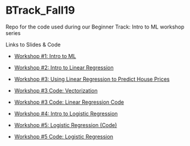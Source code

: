 # BTrack_Fall19

Repo for the code used during our Beginner Track: Intro to ML workshop series

Links to Slides & Code
- [Workshop #1: Intro to ML](https://drive.google.com/file/d/1JnubRvD9E3gxc4Ged4ooccSgE65QIAV8/view?usp=sharing)
- [Workshop #2: Intro to Linear Regression](https://drive.google.com/file/d/1GIRY3jSidn5g4JkLlKTJbCVmteUmtDh3/view?usp=sharing)
- [Workshop #3: Using Linear Regression to Predict House Prices](https://drive.google.com/file/d/1VEGxcefQtrLt8hHskt0TfWhmQv4wsKMf/view?usp=sharing)



- [Workshop #3 Code: Vectorization](https://colab.research.google.com/drive/1YItjct9EjithCk_wJTn4MrSmZPVNjwJB)
- [Workshop #3 Code: Linear Regression Code](https://github.com/uclaacmai/beginner-track-spring19/blob/master/Workshop%203/Predicting_House_Prices.ipynb)
- [Workshop #4: Intro to Logistic Regression](https://drive.google.com/open?id=1tCUGcUWj6Yzv7skkMX_xEzn_Le1GE0lM)
- [Workshop #5: Logistic Regression (Code)](https://drive.google.com/open?id=18k-xQ5lEJRMQW8Mwzcy_Wyr42_eDXAiF)
- [Workshop #5 Code: Logistic Regression](https://drive.google.com/file/d/1GxhaMlAL-o9EhW6Hr64Tl7LGcTc0ejVS/view?usp=sharing)





